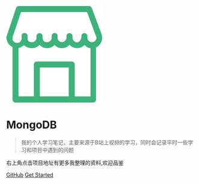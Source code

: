 ![logo](mall.svg)

# MongoDB

> 我的个人学习笔记，主要来源于B站上视频的学习，同时会记录平时一些学习和项目中遇到的问题

右上角点击项目地址有更多我整理的资料,欢迎品鉴

[GitHub](https://github.com/kenny19940602/MongoDB)
[Get Started](README.md)
